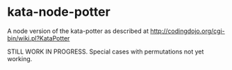kata-node-potter
================

A node version of the kata-potter as described at http://codingdojo.org/cgi-bin/wiki.pl?KataPotter

STILL WORK IN PROGRESS. Special cases with permutations not yet working.